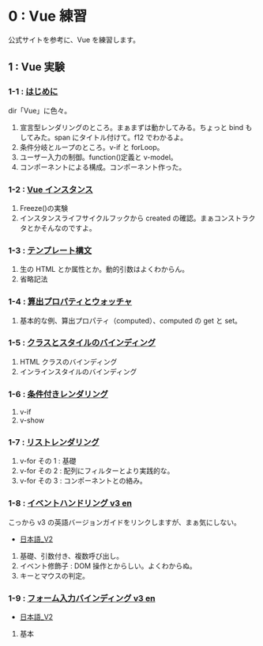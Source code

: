 # 0 : Vue 練習

公式サイトを参考に、Vue を練習します。

## 1 : Vue 実験

### 1-1 : [はじめに](https://jp.vuejs.org/v2/guide/index.html)

dir「Vue」に色々。

1. 宣言型レンダリングのところ。まぁまずは動かしてみる。ちょっと bind もしてみた。span にタイトル付けて。f12 でわかるよ。
2. 条件分岐とループのところ。v-if と forLoop。
3. ユーザー入力の制御。function()定義と v-model。
4. コンポーネントによる構成。コンポーネント作った。

### 1-2 : [Vue インスタンス](https://jp.vuejs.org/v2/guide/instance.html)

1. Freeze()の実験
2. インスタンスライフサイクルフックから created の確認。まぁコンストラクタとかそんなのですよ。

### 1-3 : [テンプレート構文](https://jp.vuejs.org/v2/guide/syntax.html)

1. 生の HTML とか属性とか。動的引数はよくわからん。
2. 省略記法

### 1-4 : [算出プロパティとウォッチャ](https://jp.vuejs.org/v2/guide/computed.html)

1. 基本的な例、算出プロパティ（computed）、computed の get と set。

### 1-5 : [クラスとスタイルのバインディング](https://jp.vuejs.org/v2/guide/class-and-style.html)

1. HTML クラスのバインディング
2. インラインスタイルのバインディング

### 1-6 : [条件付きレンダリング](https://jp.vuejs.org/v2/guide/conditional.html)

1. v-if
2. v-show

### 1-7 : [リストレンダリング](https://jp.vuejs.org/v2/guide/list.html)

1. v-for その 1 : 基礎
2. v-for その 2 : 配列にフィルターとより実践的な。
3. v-for その 3 : コンポーネントとの絡み。

### 1-8 : [イベントハンドリング v3 en](https://v3.vuejs.org/guide/events.html)

こっから v3 の英語バージョンガイドをリンクしますが、まぁ気にしない。

- [日本語\_V2](https://jp.vuejs.org/v2/guide/events.html)

1. 基礎、引数付き、複数呼び出し。
2. イベント修飾子 : DOM 操作とからしい。よくわからぬ。
3. キーとマウスの判定。

### 1-9 : [フォーム入力バインディング v3 en](https://v3.vuejs.org/guide/forms.html)

- [日本語\_V2](https://jp.vuejs.org/v2/guide/forms.html)

1. 基本